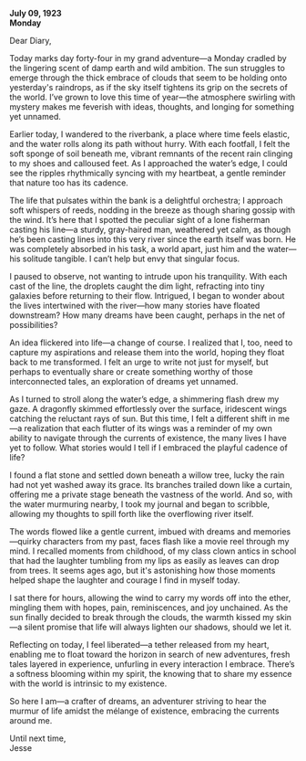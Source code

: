 
**July 09, 1923**  
**Monday**  

Dear Diary,

Today marks day forty-four in my grand adventure—a Monday cradled by the lingering scent of damp earth and wild ambition. The sun struggles to emerge through the thick embrace of clouds that seem to be holding onto yesterday's raindrops, as if the sky itself tightens its grip on the secrets of the world. I’ve grown to love this time of year—the atmosphere swirling with mystery makes me feverish with ideas, thoughts, and longing for something yet unnamed.

Earlier today, I wandered to the riverbank, a place where time feels elastic, and the water rolls along its path without hurry. With each footfall, I felt the soft sponge of soil beneath me, vibrant remnants of the recent rain clinging to my shoes and calloused feet. As I approached the water’s edge, I could see the ripples rhythmically syncing with my heartbeat, a gentle reminder that nature too has its cadence.

The life that pulsates within the bank is a delightful orchestra; I approach soft whispers of reeds, nodding in the breeze as though sharing gossip with the wind. It’s here that I spotted the peculiar sight of a lone fisherman casting his line—a sturdy, gray-haired man, weathered yet calm, as though he’s been casting lines into this very river since the earth itself was born. He was completely absorbed in his task, a world apart, just him and the water—his solitude tangible. I can’t help but envy that singular focus.

I paused to observe, not wanting to intrude upon his tranquility. With each cast of the line, the droplets caught the dim light, refracting into tiny galaxies before returning to their flow. Intrigued, I began to wonder about the lives intertwined with the river—how many stories have floated downstream? How many dreams have been caught, perhaps in the net of possibilities? 

An idea flickered into life—a change of course. I realized that I, too, need to capture my aspirations and release them into the world, hoping they float back to me transformed. I felt an urge to write not just for myself, but perhaps to eventually share or create something worthy of those interconnected tales, an exploration of dreams yet unnamed.

As I turned to stroll along the water’s edge, a shimmering flash drew my gaze. A dragonfly skimmed effortlessly over the surface, iridescent wings catching the reluctant rays of sun. But this time, I felt a different shift in me—a realization that each flutter of its wings was a reminder of my own ability to navigate through the currents of existence, the many lives I have yet to follow. What stories would I tell if I embraced the playful cadence of life?

I found a flat stone and settled down beneath a willow tree, lucky the rain had not yet washed away its grace. Its branches trailed down like a curtain, offering me a private stage beneath the vastness of the world. And so, with the water murmuring nearby, I took my journal and began to scribble, allowing my thoughts to spill forth like the overflowing river itself.

The words flowed like a gentle current, imbued with dreams and memories—quirky characters from my past, faces flash like a movie reel through my mind. I recalled moments from childhood, of my class clown antics in school that had the laughter tumbling from my lips as easily as leaves can drop from trees. It seems ages ago, but it's astonishing how those moments helped shape the laughter and courage I find in myself today.

I sat there for hours, allowing the wind to carry my words off into the ether, mingling them with hopes, pain, reminiscences, and joy unchained. As the sun finally decided to break through the clouds, the warmth kissed my skin—a silent promise that life will always lighten our shadows, should we let it. 

Reflecting on today, I feel liberated—a tether released from my heart, enabling me to float toward the horizon in search of new adventures, fresh tales layered in experience, unfurling in every interaction I embrace. There’s a softness blooming within my spirit, the knowing that to share my essence with the world is intrinsic to my existence. 

So here I am—a crafter of dreams, an adventurer striving to hear the murmur of life amidst the mélange of existence, embracing the currents around me. 

Until next time,  
Jesse
